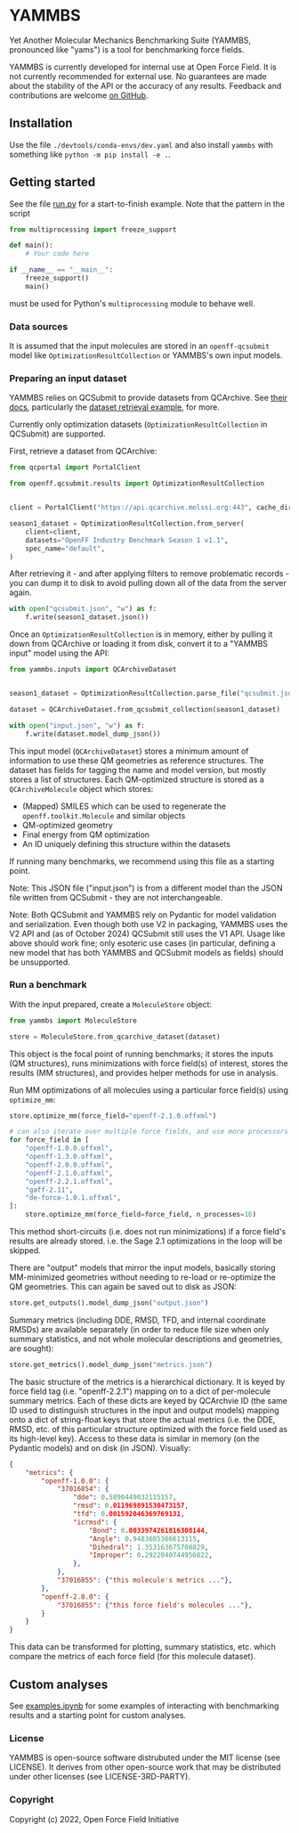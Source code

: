 # YAMMBS

Yet Another Molecular Mechanics Benchmarking Suite (YAMMBS, pronounced like "yams") is a tool for
benchmarking force fields.

YAMMBS is currently developed for internal use at Open Force Field. It is not currently recommended for external use. No guarantees are made about the stability of the API or the accuracy of any results. Feedback and contributions are welcome [on GitHub](https://github.com/openforcefield/yammbs).

## Installation

Use the file `./devtools/conda-envs/dev.yaml` and also install `yammbs` with something like `python -m pip install -e .`.

## Getting started

See the file [run.py](run.py) for a start-to-finish example. Note that the pattern in the script

```python
from multiprocessing import freeze_support

def main():
    # Your code here

if __name__ == "__main__":
    freeze_support()
    main()
```

must be used for Python's `multiprocessing` module to behave well.

### Data sources

It is assumed that the input molecules are stored in an `openff-qcsubmit` model like `OptimizationResultCollection` or YAMMBS's own input models.

### Preparing an input dataset

YAMMBS relies on QCSubmit to provide datasets from QCArchive. See [their docs](https://docs.openforcefield.org/projects/qcsubmit/en/stable/), particularly the [dataset retrieval example](https://docs.openforcefield.org/projects/qcsubmit/en/stable/examples/retrieving-results.html), for more.

Currently only optimization datasets (`OptimizationResultCollection` in QCSubmit) are supported.

First, retrieve a dataset from QCArchive:

```python
from qcportal import PortalClient

from openff.qcsubmit.results import OptimizationResultCollection


client = PortalClient("https://api.qcarchive.molssi.org:443", cache_dir=".")

season1_dataset = OptimizationResultCollection.from_server(
    client=client,
    datasets="OpenFF Industry Benchmark Season 1 v1.1",
    spec_name="default",
)
```

After retrieving it - and after applying filters to remove problematic records - you can dump it to disk to avoid pulling down all of the data from the server again.

```python
with open("qcsubmit.json", "w") as f:
    f.write(season1_dataset.json())
```

Once an `OptimizationResultCollection` is in memory, either by pulling it down from QCArchive or loading it from disk, convert it to a "YAMMBS input" model using the API:

```python
from yammbs.inputs import QCArchiveDataset


season1_dataset = OptimizationResultCollection.parse_file("qcsubmit.json")

dataset = QCArchiveDataset.from_qcsubmit_collection(season1_dataset)

with open("input.json", "w") as f:
    f.write(dataset.model_dump_json())
```

This input model (`QCArchiveDataset`) stores a minimum amount of information to use these QM geometries as reference structures. The dataset has fields for tagging the name and model version, but mostly stores a list of structures. Each QM-optimized structure is stored as a `QCArchiveMolecule` object which stores:

* (Mapped) SMILES which can be used to regenerate the `openff.toolkit.Molecule` and similar objects
* QM-optimized geometry
* Final energy from QM optimization
* An ID uniquely defining this structure within the datasets

If running many benchmarks, we recommend using this file as a starting point.

Note: This JSON file ("input.json") is from a different model than the JSON file written from QCSubmit - they are not interchangeable.

Note: Both QCSubmit and YAMMBS rely on Pydantic for model validation and serialization. Even though both use V2 in packaging, YAMMBS uses the V2 API and (as of October 2024) QCSubmit still uses the V1 API. Usage like above should work fine; only esoteric use cases (in particular, defining a new model that has both YAMMBS and QCSubmit models as fields) should be unsupported.

### Run a benchmark

With the input prepared, create a `MoleculeStore` object:

```python
from yammbs import MoleculeStore

store = MoleculeStore.from_qcarchive_dataset(dataset)
```

This object is the focal point of running benchmarks; it stores the inputs (QM structures), runs minimizations with force field(s) of interest, stores the results (MM structures), and provides helper methods for use in analysis.

Run MM optimizations of all molecules using a particular force field(s) using `optimize_mm`:

```python
store.optimize_mm(force_field="openff-2.1.0.offxml")

# can also iterate over multiple force fields, and use more processors
for force_field in [
    "openff-1.0.0.offxml",
    "openff-1.3.0.offxml",
    "openff-2.0.0.offxml",
    "openff-2.1.0.offxml",
    "openff-2.2.1.offxml",
    "gaff-2.11",
    "de-force-1.0.1.offxml",
]:
    store.optimize_mm(force_field=force_field, n_processes=16)
```

This method short-circuits (i.e. does not run minimizations) if a force field's results are already stored. i.e. the Sage 2.1 optimizations in the loop will be skipped.

There are "output" models that mirror the input models, basically storing MM-minimized geometries without needing to re-load or re-optimize the QM geometries. This can again be saved out to disk as JSON:

```python
store.get_outputs().model_dump_json("output.json")
```

Summary metrics (including DDE, RMSD, TFD, and internal coordinate RMSDs) are available separately (in order to reduce file size when only summary statistics, and not whole molecular descriptions and geometries, are sought):

```python
store.get_metrics().model_dump_json("metrics.json")
```

The basic structure of the metrics is a hierarchical dictionary. It is keyed by force field tag (i.e. "openff-2.2.1") mapping on to a dict of per-molecule summary metrics. Each of these dicts are keyed by QCArchvie ID (the same ID used to distinguish structures in the input and output models) mapping onto a dict of string-float keys that store the actual metrics (i.e. the DDE, RMSD, etc. of this particular structure optimized with the force field used as its high-level key). Access to these data is similar in memory (on the Pydantic models) and on disk (in JSON). Visually:

```json
{
    "metrics": {
        "openff-1.0.0": {
            "37016854": {
                "dde": 0.5890449032115157,
                "rmsd": 0.011969891530473157,
                "tfd": 0.001592046369769131,
                "icrmsd": {
                    "Bond": 0.0033974261816308144,
                    "Angle": 0.9483605366613115,
                    "Dihedral": 1.353163675708829,
                    "Improper": 0.2922040744956022,
                },
            },
            "37016855": {"this molecule's metrics ..."},
        },
        "openff-2.0.0": {
            "37016855": {"this force field's molecules ..."},
        }
    }
}
```

This data can be transformed for plotting, summary statistics, etc. which compare the metrics of each force field (for this molecule dataset).

## Custom analyses

See [examples.ipynb](examples.ipynb) for some examples of interacting with benchmarking results and a starting point for custom analyses.

### License

YAMMBS is open-source software distrubuted under the MIT license (see LICENSE). It derives from
other open-source work that may be distributed under other licenses (see LICENSE-3RD-PARTY).

### Copyright

Copyright (c) 2022, Open Force Field Initiative
